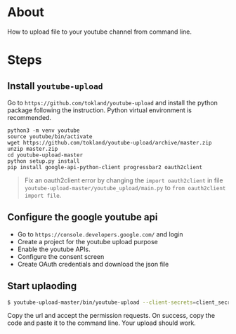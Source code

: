 # About

How to upload file to your youtube channel from command line.

# Steps

## Install `youtube-upload`

Go to `https://github.com/tokland/youtube-upload` and install the python package following the instruction. 
Python virtual environment is recommended.

```
python3 -m venv youtube
source youtube/bin/activate
wget https://github.com/tokland/youtube-upload/archive/master.zip
unzip master.zip
cd youtube-upload-master
python setup.py install
pip install google-api-python-client progressbar2 oauth2client
```

> Fix an oauth2client error by changing the `import oauth2client` in file `youtube-upload-master/youtube_upload/main.py` to `from oauth2client import file`.

## Configure the google youtube api

- Go to `https://console.developers.google.com/` and login
- Create a project for the youtube upload purpose
- Enable the youtube APIs.
- Configure the consent screen
- Create OAuth credentials and download the json file

## Start uplaoding

```bash
$ youtube-upload-master/bin/youtube-upload --client-secrets=client_secret.json --privacy=unlisted --playlist="test" --title="test" test.mp4
```

Copy the url and accept the permission requests. On success, copy the code and paste it to the command line. Your upload should work.



